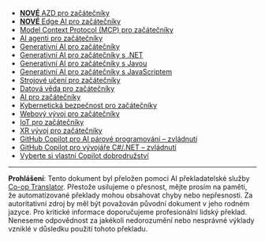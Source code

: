<!--
CO_OP_TRANSLATOR_METADATA:
{
  "original_hash": "1ca17f25db3762aab74c3543070fcfc0",
  "translation_date": "2025-10-22T12:39:31+00:00",
  "source_file": "src/co_op_translator/templates/other_courses.md",
  "language_code": "cs"
}
-->
<!-- CO-OP TRANSLATOR OTHER COURSES START -->
- [**NOVÉ** AZD pro začátečníky](https://github.com/microsoft/AZD-for-beginners?WT.mc_id=academic-105485-koreyst)
- [**NOVÉ** Edge AI pro začátečníky](https://github.com/microsoft/edgeai-for-beginners?WT.mc_id=academic-105485-koreyst)
- [Model Context Protocol (MCP) pro začátečníky](https://github.com/microsoft/mcp-for-beginners?WT.mc_id=academic-105485-koreyst)
- [AI agenti pro začátečníky](https://github.com/microsoft/ai-agents-for-beginners?WT.mc_id=academic-105485-koreyst)
- [Generativní AI pro začátečníky](https://github.com/microsoft/generative-ai-for-beginners?WT.mc_id=academic-105485-koreyst)
- [Generativní AI pro začátečníky s .NET](https://github.com/microsoft/Generative-AI-for-beginners-dotnet?WT.mc_id=academic-105485-koreyst)
- [Generativní AI pro začátečníky s Javou](https://github.com/microsoft/generative-ai-for-beginners-java?WT.mc_id=academic-105485-koreyst)
- [Generativní AI pro začátečníky s JavaScriptem](https://github.com/microsoft/generative-ai-with-javascript?WT.mc_id=academic-105485-koreyst)
- [Strojové učení pro začátečníky](https://akams/ml-beginners?WT.mc_id=academic-105485-koreyst)
- [Datová věda pro začátečníky](https://aka.ms/datascience-beginners?WT.mc_id=academic-105485-koreyst)
- [AI pro začátečníky](https://aka.ms/ai-beginners?WT.mc_id=academic-105485-koreyst)
- [Kybernetická bezpečnost pro začátečníky](https://github.com/microsoft/Security-101?WT.mc_id=academic-96948-sayoung)
- [Webový vývoj pro začátečníky](https://aka.ms/webdev-beginners?WT.mc_id=academic-105485-koreyst)
- [IoT pro začátečníky](https://aka.ms/iot-beginners?WT.mc_id=academic-105485-koreyst)
- [XR vývoj pro začátečníky](https://github.com/microsoft/xr-development-for-beginners?WT.mc_id=academic-105485-koreyst)
- [GitHub Copilot pro AI párové programování – zvládnutí](https://aka.ms/GitHubCopilotAI?WT.mc_id=academic-105485-koreyst)
- [GitHub Copilot pro vývojáře C#/.NET – zvládnutí](https://github.com/microsoft/mastering-github-copilot-for-dotnet-csharp-developers?WT.mc_id=academic-105485-koreyst)
- [Vyberte si vlastní Copilot dobrodružství](https://github.com/microsoft/CopilotAdventures?WT.mc_id=academic-105485-koreyst)
<!-- CO-OP TRANSLATOR OTHER COURSES END -->

---

**Prohlášení**:
Tento dokument byl přeložen pomocí AI překladatelské služby [Co-op Translator](https://github.com/Azure/co-op-translator). Přestože usilujeme o přesnost, mějte prosím na paměti, že automatizované překlady mohou obsahovat chyby nebo nepřesnosti. Za autoritativní zdroj by měl být považován původní dokument v jeho rodném jazyce. Pro kritické informace doporučujeme profesionální lidský překlad. Neneseme odpovědnost za jakékoli nedorozumění nebo nesprávné výklady vzniklé v důsledku použití tohoto překladu.